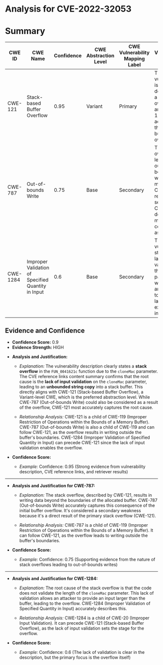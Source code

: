 # Analysis for CVE-2022-32053

# Summary
| CWE ID | CWE Name | Confidence | CWE Abstraction Level | CWE Vulnerability Mapping Label | CWE-Vulnerability Mapping Notes |
|---|---|---|---|---|---|
| CWE-121 | Stack-based Buffer Overflow | 0.95 | Variant | Primary | The vulnerability is explicitly described as a stack overflow, and CWE-121 directly addresses this type of buffer overflow. |
| CWE-787 | Out-of-bounds Write | 0.75 | Base | Secondary | The stack overflow leads to an out-of-bounds write, making CWE-787 a relevant secondary CWE to describe the memory corruption aspect. |
| CWE-1284 | Improper Validation of Specified Quantity in Input | 0.6 | Base | Secondary | The vulnerability stems from a lack of input validation on the `cloneMac` parameter, which allows an attacker to send a larger-than-expected input. |

## Evidence and Confidence

*   **Confidence Score:** 0.9
*   **Evidence Strength:** HIGH

- **Analysis and Justification:**  
  - *Explanation:* The vulnerability description clearly states a **stack overflow** in the `FUN_0041621c` function due to the `cloneMac` parameter. The CVE reference links content summary confirms that the root cause is the **lack of input validation** on the `cloneMac` parameter, leading to an **unbounded string copy** into a stack buffer. This directly aligns with CWE-121 (Stack-based Buffer Overflow), a Variant-level CWE, which is the preferred abstraction level. While CWE-787 (Out-of-bounds Write) could also be considered as a result of the overflow, CWE-121 most accurately captures the root cause.
  
  - *Relationship Analysis:* CWE-121 is a child of CWE-119 (Improper Restriction of Operations within the Bounds of a Memory Buffer). CWE-787 (Out-of-bounds Write) is also a child of CWE-119 and can follow CWE-121, as the overflow results in writing outside the buffer's boundaries. CWE-1284 (Improper Validation of Specified Quantity in Input) can precede CWE-121 since the lack of input validation enables the overflow.

- **Confidence Score:**  
  - *Example:* Confidence: 0.95 (Strong evidence from vulnerability description, CVE reference links, and retriever results)

---
- **Analysis and Justification for CWE-787:**
  - *Explanation:* The stack overflow, described by CWE-121, results in writing data beyond the boundaries of the allocated buffer. CWE-787 (Out-of-bounds Write) accurately captures this consequence of the initial buffer overflow. It's considered a secondary weakness because it's a direct result of the primary stack overflow (CWE-121).

  - *Relationship Analysis:* CWE-787 is a child of CWE-119 (Improper Restriction of Operations within the Bounds of a Memory Buffer). It can follow CWE-121, as the overflow leads to writing outside the buffer's boundaries.

- **Confidence Score:**
  - *Example:* Confidence: 0.75 (Supporting evidence from the nature of stack overflows leading to out-of-bounds writes)

---

- **Analysis and Justification for CWE-1284:**
  - *Explanation:* The root cause of the stack overflow is that the code does not validate the length of the `cloneMac` parameter. This lack of validation allows an attacker to provide an input larger than the buffer, leading to the overflow. CWE-1284 (Improper Validation of Specified Quantity in Input) accurately describes this.

  - *Relationship Analysis:* CWE-1284 is a child of CWE-20 (Improper Input Validation). It can precede CWE-121 (Stack-based Buffer Overflow), as the lack of input validation sets the stage for the overflow.

- **Confidence Score:**
  - *Example:* Confidence: 0.6 (The lack of validation is clear in the description, but the primary focus is the overflow itself)